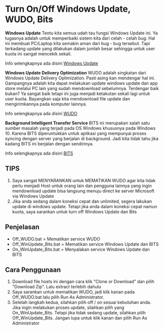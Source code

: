 # Turn On/Off Windows Update, WUDO, Bits

**Windows Update**
Tentu kita semua udah tau fungsi Windows Update ini. Ya tugasnya adalah untuk memperbaiki sistem kita dari celah - celah bug.
Hal ini membuat PC/Laptop kita semakin aman dari bug - bug tersebut. Tapi terkadang update yang dilakukan dalam jumlah besar sehingga untuk user kuota ini sangat mencekik sekali.

Info selengkapnya ada disini [Windows Update](https://support.microsoft.com/en-us/help/12373/windows-update-faq)

**Windows Update Delivery Optimization**
WUDO adalah singkatan dari Windows Update Delivery Optimization. Pasti asing kan mendengar hal ini. Gampangnya adalah kita dapat melakukan update windows update dan app store melalui PC lain yang sudah mendownload sebelumnya. Terdengar baik bukan? Ya sangat baik tetapi ini juga menjadi ketakutan sekali lagi untuk user kuota. Bayangkan saja kita mendownload file update dan mengirimkannya pada komputer lainnya.

Info selengkapnya ada disini [WUDO](https://privacy.microsoft.com/en-us/windows-10-windows-update-delivery-optimization)

**Background Intelligent Transfer Service**
BITS ini merupakan salah satu sumber masalah yang terjadi pada OS Windows khususnya pada Windows 10. Karena BITS diperuntukkan untuk aplikasi yang mempunyai proses syncing dengan server yang berjalan di background. Jadi kita tidak tahu jika kadang BITS ini berjalan dengan sendirinya.

Info selengkapnya ada disini [BITS](https://msdn.microsoft.com/en-us/library/windows/desktop/bb968799(v=vs.85).aspx)

## TIPS
1. Saya sangat MENYARANKAN untuk MEMATIKAN WUDO agar kita tidak perlu menjadi Host untuk orang lain dan pengguna lainnya yang ingin mendownload update bisa langsung menuju direct ke server Microsoft via Windows Update
2. Jika anda sedang dalam koneksi cepat dan unlimited, segera lakukan update di windows update. Tetapi jika anda dalam koneksi cepat namun kuota, saya sarankan untuk turn off Windows Update dan Bits


## Penjelasan
- Off_WUDO.bat            = Mematikan service WUDO
- Off_WinUpdate_Bits.bat  = Mematikan service Windows Update dan BITS
- On_WinUpdate_Bits.bat   = Menyalakan service Windows Update dan BITS


## Cara Penggunaan
1. Download file hosts ini dengan cara klik "Clone or Download" dan pilih "Download Zip". Lalu extract terlebih dahulu
2. Saya sarankan untuk mematikan WUDO, jadi klik kanan pada Off_WUDO.bat lalu pilih Run As Administrator.
3. Setelah langkah kedua, silahkan pilih off / on sesuai kebutuhan anda. Jika ingin melakukan proses update, silahkan pilih yang On_WinUpdate_Bits. Tetapi jika tidak sedang update, silahkan pilih Off_WinUpdate_Bits. Jangan lupa untuk klik kanan dan pilih Run As Administrator
